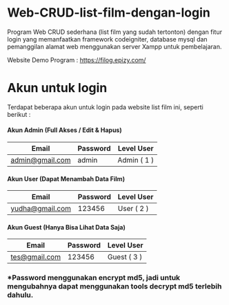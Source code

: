 # Web-CRUD-list-film-dengan-login
Program Web CRUD sederhana (list film yang sudah tertonton) dengan fitur login yang memanfaatkan framework codeigniter, database mysql dan pemanggilan alamat web menggunakan server Xampp untuk pembelajaran.

Website Demo Program : https://filog.epizy.com/

# Akun untuk login
Terdapat beberapa akun untuk login pada website list film ini,
seperti berikut :


#### Akun Admin (Full Akses / Edit & Hapus)
|      Email      | Password |  Level User |
| --------------- | -------- | ----------- |
| admin@gmail.com |   admin  | Admin ( 1 ) |



#### Akun User (Dapat Menambah Data Film)
|      Email      | Password |  Level User |
| --------------- | -------- | ----------- |
| yudha@gmail.com |  123456  | User  ( 2 ) |



#### Akun Guest (Hanya Bisa Lihat Data Saja)
|      Email      | Password |  Level User |
| --------------- | -------- | ----------- |
| tes@gmail.com   |  123456  | Guest ( 3 ) |

### *Password menggunakan encrypt md5, jadi untuk mengubahnya dapat menggunakan tools decrypt md5 terlebih dahulu.
